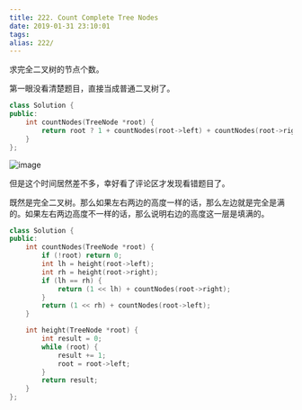 ```yaml
---
title: 222. Count Complete Tree Nodes
date: 2019-01-31 23:10:01
tags:
alias: 222/
---
```


求完全二叉树的节点个数。

<!--more-->

第一眼没看清楚题目，直接当成普通二叉树了。

```cpp
class Solution {
public:
    int countNodes(TreeNode *root) {
        return root ? 1 + countNodes(root->left) + countNodes(root->right) : 0;
    }
};
```

![image](https://ws2.sinaimg.cn/large/e2a28cd6gy1fzq6bsvffkj21t20uqaeg.jpg)

但是这个时间居然差不多，幸好看了评论区才发现看错题目了。

既然是完全二叉树。那么如果左右两边的高度一样的话，那么左边就是完全是满的。如果左右两边高度不一样的话，那么说明右边的高度这一层是填满的。

```cpp
class Solution {
public:
    int countNodes(TreeNode *root) {
        if (!root) return 0;
        int lh = height(root->left);
        int rh = height(root->right);
        if (lh == rh) {
            return (1 << lh) + countNodes(root->right);
        }
        return (1 << rh) + countNodes(root->left);
    }

    int height(TreeNode *root) {
        int result = 0;
        while (root) {
            result += 1;
            root = root->left;
        }
        return result;
    }
};
```

